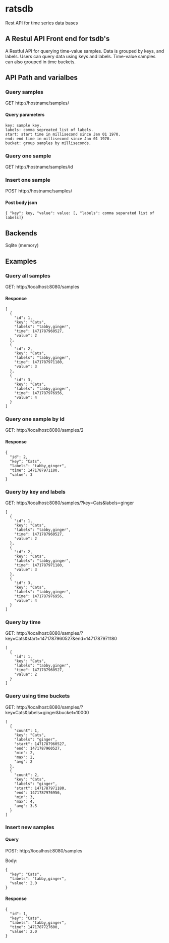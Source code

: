 # ratsdb
Rest API for time series data bases

## A Restul API Front end for tsdb's
A Restful API for querying time-value samples. Data is grouped by keys, and labels.
Users can query data using keys and labels. Time-value samples can also grouped in time buckets.

## API Path and varialbes
### Query samples
GET  http://hostname/samples/
#### Query parameters
    key: sample key.
    labels: comma sepreated list of labels.
    start: start time in millisecond since Jan 01 1970.
    end: end time in millisecond since Jan 01 1970.
    bucket: group samples by milliseconds.

### Query one sample
GET  http://hostname/samples/id
### Insert one sample
POST http://hostname/samples/
#### Post body json
```
{ "key": key, "value": value: [, "labels": comma separated list of labels]}
```

## Backends
  Sqlite (memory)

## Examples

### Query all samples
GET: http://localhost:8080/samples
#### Responce

```
[
  {
    "id": 1,
    "key": "Cats",
    "labels": "tabby,ginger",
    "time": 1471787960527,
    "value": 2
  },
  {
    "id": 2,
    "key": "Cats",
    "labels": "tabby,ginger",
    "time": 1471787971180,
    "value": 3
  },
  {
    "id": 3,
    "key": "Cats",
    "labels": "tabby,ginger",
    "time": 1471787976956,
    "value": 4
  }
]
```

### Query one sample by id
GET: http://localhost:8080/samples/2
#### Response
```
{
  "id": 2,
  "key": "Cats",
  "labels": "tabby,ginger",
  "time": 1471787971180,
  "value": 3
}
```

### Query by key and labels
GET: http://localhost:8080/samples/?key=Cats&labels=ginger
```
[
  {
    "id": 1,
    "key": "Cats",
    "labels": "tabby,ginger",
    "time": 1471787960527,
    "value": 2
  },
  {
    "id": 2,
    "key": "Cats",
    "labels": "tabby,ginger",
    "time": 1471787971180,
    "value": 3
  },
  {
    "id": 3,
    "key": "Cats",
    "labels": "tabby,ginger",
    "time": 1471787976956,
    "value": 4
  }
]
```

### Query by time
GET: http://localhost:8080/samples/?key=Cats&start=1471787960527&end=1471787971180
```
[
  {
    "id": 1,
    "key": "Cats",
    "labels": "tabby,ginger",
    "time": 1471787960527,
    "value": 2
  }
]
```

### Query using time buckets
GET: http://localhost:8080/samples/?key=Cats&labels=ginger&bucket=10000
```
[
  {
    "count": 1,
    "key": "Cats",
    "labels": "ginger",
    "start": 1471787960527,
    "end": 1471787960527,
    "min": 2,
    "max": 2,
    "avg": 2
  },
  {
    "count": 2,
    "key": "Cats",
    "labels": "ginger",
    "start": 1471787971180,
    "end": 1471787976956,
    "min": 3,
    "max": 4,
    "avg": 3.5
  }
]
```

### Insert new samples
#### Query
POST: http://localhost:8080/samples

Body:
```
{
  "key": "Cats",
  "labels": "tabby,ginger",
  "value": 2.0
}
```

#### Response
```
{
  "id": 1,
  "key": "Cats",
  "labels": "tabby,ginger",
  "time": 1471787727600,
  "value": 2.0
}
```
